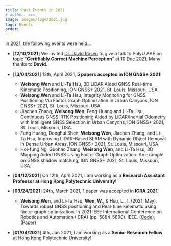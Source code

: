 ```yaml
---
title: Past Events in 2021
# author: xxx
image: images/logo/2021.jpg
tags: Events
order: 
---
```


<!-- Add breif description here.  -->
In 2021, the following events were held...


<!-- Add Main body here -->
- [**12/10/2021**] We invited [Dr. David Rosen](https://david-m-rosen.github.io/) to give a talk to PolyU AAE on topic "**Certifiably Correct Machine Perception**" at 10 Dec 2021. Many thanks to **David**. 
- [**13/04/2021**] 13th, April 2021, **5 papers accepted in ION GNSS+ 2021**!
    - **Weisong Wen** and Li-Ta Hsu, 3D LiDAR Aided GNSS Real-time Kinematic Positioning, ION GNSS+ 2021, St. Louis, Missouri, USA. 
    - **Weisong Wen** and Li-Ta Hsu, Integrity Monitoring for GNSS Positioning Via Factor Graph Optimization In Urban Canyons, ION GNSS+ 2021, St. Louis, Missouri, USA.  
    - Jiachen Zhang, **Weisong Wen**, Feng Huang and Li-Ta Hsu, Continuous GNSS-RTK Positioning Aided by LiDAR/Inertial Odometry with Intelligent GNSS Selection in Urban Canyons, ION GNSS+ 2021, St. Louis, Missouri, USA. 
    - Feng Huang, Donghui Shen, **Weisong Wen**, Jiachen Zhang, and Li-Ta Hsu, Improving LIDAR-Based SLAM with Dynamic Object Removal in Dense Urban Areas, ION GNSS+ 2021, St. Louis, Missouri, USA. 
    - Hoi-fung Ng, Guohao Zhang, **Weisong Wen**, and Li-Ta Hsu, 3D Mapping Aided GNSS Using Factor Graph Optimization: An example on GNSS shadow matching, ION GNSS+ 2021, St. Louis, Missouri, USA. 
  
- [**04/12/2021**] On 12th, April 2021, I am working as a **Research Assistant Professor at Hong Kong Polytechnic University**!

- [**03/24/2021**] 24th, March 2021, 1 paper was accepted in **ICRA 2021**!

  - **Weisong Wen**, and Li-Ta Hsu, **Wen, W**., & Hsu, L. T. (2021, May). Towards robust GNSS positioning and Real-time kinematic using factor graph optimization. In 2021 IEEE International Conference on Robotics and Automation (ICRA) (pp. 5884-5890). IEEE. ([Code](https://github.com/weisongwen/GraphGNSSLib)), ([Paper](https://ieeexplore.ieee.org/stamp/stamp.jsp?arnumber=9562037&casa_token=tGv4IBYo4IEAAAAA:P7x-cWdRCKVKdj2Oxp3STCTQTiNJpqCaVR7rVrBcYIYrnx18RurqwOGWRPLcxJY4Hm_xcP7erA&tag=1)) 

- [**01/04/2021**] 4th, Jan 2021, I am working as a **Senior Research Fellow** at Hong Kong Polytechnic University!